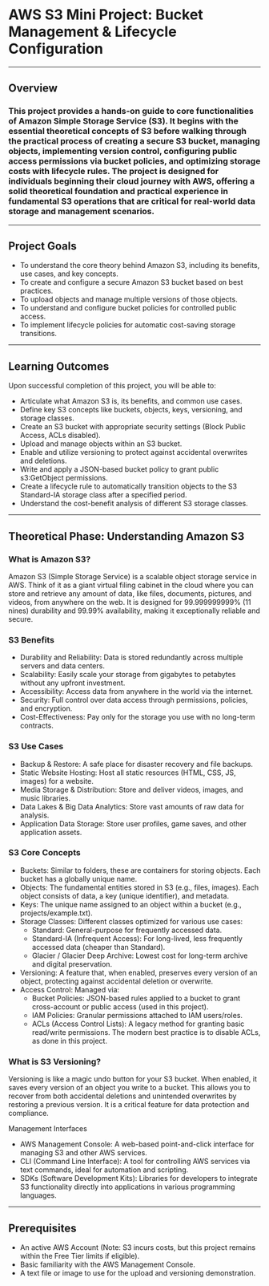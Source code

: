 
# AWS S3 Mini Project: Bucket Management & Lifecycle Configuration
---
## Overview
### This project provides a hands-on guide to core functionalities of Amazon Simple Storage Service (S3). It begins with the essential theoretical concepts of S3 before walking through the practical process of creating a secure S3 bucket, managing objects, implementing version control, configuring public access permissions via bucket policies, and optimizing storage costs with lifecycle rules. The project is designed for individuals beginning their cloud journey with AWS, offering a solid theoretical foundation and practical experience in fundamental S3 operations that are critical for real-world data storage and management scenarios.
---
## Project Goals
- To understand the core theory behind Amazon S3, including its benefits, use cases, and key concepts.
- To create and configure a secure Amazon S3 bucket based on best practices.
- To upload objects and manage multiple versions of those objects.
- To understand and configure bucket policies for controlled public access.
- To implement lifecycle policies for automatic cost-saving storage transitions.
---
## Learning Outcomes
Upon successful completion of this project, you will be able to:

- Articulate what Amazon S3 is, its benefits, and common use cases.
- Define key S3 concepts like buckets, objects, keys, versioning, and storage classes.
- Create an S3 bucket with appropriate security settings (Block Public Access, ACLs disabled).
- Upload and manage objects within an S3 bucket.
- Enable and utilize versioning to protect against accidental overwrites and deletions.
- Write and apply a JSON-based bucket policy to grant public s3:GetObject permissions.
- Create a lifecycle rule to automatically transition objects to the S3 Standard-IA storage class after a specified period.
- Understand the cost-benefit analysis of different S3 storage classes.
---
## Theoretical Phase: Understanding Amazon S3

### What is Amazon S3?
Amazon S3 (Simple Storage Service) is a scalable object storage service in AWS. Think of it as a giant virtual filing cabinet in the cloud where you can store and retrieve any amount of data, like files, documents, pictures, and videos, from anywhere on the web. It is designed for 99.999999999% (11 nines) durability and 99.99% availability, making it exceptionally reliable and secure.

### S3 Benefits
- Durability and Reliability: Data is stored redundantly across multiple servers and data centers.
- Scalability: Easily scale your storage from gigabytes to petabytes without any upfront investment.
- Accessibility: Access data from anywhere in the world via the internet.
- Security: Full control over data access through permissions, policies, and encryption.
- Cost-Effectiveness: Pay only for the storage you use with no long-term contracts.

### S3 Use Cases
- Backup & Restore: A safe place for disaster recovery and file backups.
- Static Website Hosting: Host all static resources (HTML, CSS, JS, images) for a website.
- Media Storage & Distribution: Store and deliver videos, images, and music libraries.
- Data Lakes & Big Data Analytics: Store vast amounts of raw data for analysis.
- Application Data Storage: Store user profiles, game saves, and other application assets.

### S3 Core Concepts
- Buckets: Similar to folders, these are containers for storing objects. Each bucket has a globally unique name.
- Objects: The fundamental entities stored in S3 (e.g., files, images). Each object consists of data, a key (unique identifier), and metadata.
- Keys: The unique name assigned to an object within a bucket (e.g., projects/example.txt).
- Storage Classes: Different classes optimized for various use cases:
  - Standard: General-purpose for frequently accessed data.
  - Standard-IA (Infrequent Access): For long-lived, less frequently accessed data (cheaper than Standard).
  - Glacier / Glacier Deep Archive: Lowest cost for long-term archive and digital preservation.
- Versioning: A feature that, when enabled, preserves every version of an object, protecting against accidental deletion or overwrite.
- Access Control: Managed via:
  - Bucket Policies: JSON-based rules applied to a bucket to grant cross-account or public access (used in this project).
  - IAM Policies: Granular permissions attached to IAM users/roles.
  - ACLs (Access Control Lists): A legacy method for granting basic read/write permissions. The modern best practice is to disable ACLs, as done in this project.

### What is S3 Versioning?
Versioning is like a magic undo button for your S3 bucket. When enabled, it saves every version of an object you write to a bucket. This allows you to recover from both accidental deletions and unintended overwrites by restoring a previous version. It is a critical feature for data protection and compliance.

Management Interfaces
- AWS Management Console: A web-based point-and-click interface for managing S3 and other AWS services.
- CLI (Command Line Interface): A tool for controlling AWS services via text commands, ideal for automation and scripting.
- SDKs (Software Development Kits): Libraries for developers to integrate S3 functionality directly into applications in various programming languages.
---
## Prerequisites
- An active AWS Account (Note: S3 incurs costs, but this project remains within the Free Tier limits if eligible).
- Basic familiarity with the AWS Management Console.
- A text file or image to use for the upload and versioning demonstration.

